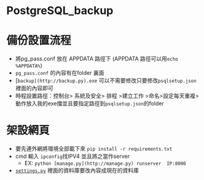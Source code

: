 # PostgreSQL_backup
# 備份設置流程

- 將pg_pass.conf 放在 APPDATA 路徑下 (APPDATA 路徑可以用`echo %APPDATA%`)
- `pg_pass.conf` 的內容有在folder 裏面
- [`backup](http://backup.py).exe` 可以不需要修改只要修改`psqlsetup.json`裡面的內容即可
- 時程設置路徑：控制台> 系統及安全> 排程 >建立工作 >命名>設定每天重複>動作放入我的exe擋並且要指定路徑到`psqlsetup.json`的folder

# 架設網頁

- 要先連外網將環境全部載下來 `pip install -r requirements.txt`
- cmd 輸入 `ipconfig`找IPV4 並且將之當作server
    - EX: `python [manage.py](http://manage.py) runserver  IP:8000`
- [`settings.py`](http://settings.py) 裡面的資料庫要改內容成現在的資料庫
